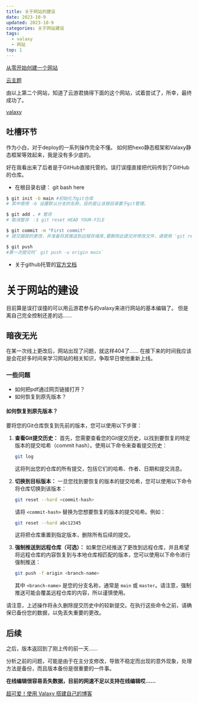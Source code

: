 ```yaml
---
title: 关于网站的建设
date: 2023-10-9
updated: 2023-10-9
categories: 关于网站建设
tags:
  - valaxy
  - 网站
top: 1
---
```


[从零开始创建一个网站](https://www.yunyoujun.cn/posts/how-to-build-your-site)

[云主题](https://yun.yunyoujun.cn/guide/)

由以上第二个网站，知道了云游君搞得下面的这个网站，试着尝试了，所幸，最终成功了。

[valaxy](https://valaxy.site/) 

## 吐槽环节

作为小白，对于deploy的一系列操作完全不懂。
如何把hexo静态框架和Valaxy静态框架等效起来，我是没有多少底的。

好在我看出来了后者是于GitHub直接托管的。误打误撞直接把代码传到了GitHub的仓库。

* 在根目录右键： git bash here
```bash
$ git init -b main #初始化为git仓库
# 其中使用 -b 设置默认分支的名称，目的是让该根目录置于git管理。

$ git add . # 暂存
# 取消暂存 ：$ git reset HEAD YOUR-FILE

$ git commit -m "First commit" 
# 提交跟踪的更改，并准备将其推送到远程存储库,要删除此提交并修改文件，请使用 'git reset --soft HEAD~1' 并再次提交和添加文件。

$ git push
#第一次提交时` git push -u origin main`
```

- 关于github托管的[官方文档](https://docs.github.com/zh/migrations/importing-source-code/using-the-command-line-to-import-source-code/adding-locally-hosted-code-to-github)

# 关于网站的建设

目前算是误打误撞的可以用云游君参与的valaxy来进行网站的基本编辑了。
但是离自己完全控制还差的远……

## 暗夜无光

在某一次线上更改后，网站出现了问题，就这样404了……
在接下来的时间我应该是会花好多时间来学习网站的相关知识，争取早日使他重新上线。

### 一些问题

* 如何把pdf通过网页链接打开？
* 如何恢复到原先版本？

#### 如何恢复到原先版本？
要将您的Git仓库恢复到先前的版本，您可以使用以下步骤：

1. **查看Git提交历史：** 首先，您需要查看您的Git提交历史，以找到要恢复的特定版本的提交哈希（commit hash）。使用以下命令来查看提交历史：

   ```bash
   git log
   ```

   这将列出您的仓库的所有提交，包括它们的哈希、作者、日期和提交消息。

2. **切换到目标版本：** 一旦您找到要恢复的版本的提交哈希，您可以使用以下命令将仓库切换到该版本：

   ```bash
   git reset --hard <commit-hash>
   ```

   请将 `<commit-hash>` 替换为您想要恢复的版本的提交哈希。例如：

   ```bash
   git reset --hard abc12345
   ```

   这将把仓库重置到指定版本，删除所有后续的提交。

3. **强制推送到远程仓库（可选）：** 如果您已经推送了更改到远程仓库，并且希望将远程仓库的内容恢复到与本地仓库相匹配的版本，您可以使用以下命令进行强制推送：

   ```bash
   git push -f origin <branch-name>
   ```

   其中 `<branch-name>` 是您的分支名称，通常是 `main` 或 `master`。请注意，强制推送可能会覆盖远程仓库的内容，所以谨慎使用。

请注意，上述操作将永久删除提交历史中的较新提交。在执行这些命令之前，请确保已备份您的数据，以免丢失重要的更改。
## 后续
之后，版本返回到了刚上传的前一天……

分析之前的问题，可能是由于在主分支修改，导致不稳定而出现的意外现象，处理方法是备份，而且版本备份是很重要的一件事。

**在线编辑很容易丢失数据，目前的网速不足以支持在线编辑哎……**

[超可爱！使用 Valaxy 搭建自己的博客](https://yuumi0221.github.io/posts/valaxy#%E7%BC%96%E8%BE%91%E9%85%8D%E7%BD%AE)

